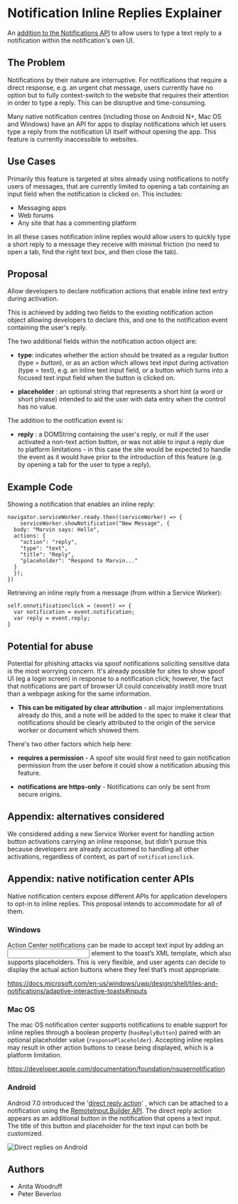 # Notification Inline Replies Explainer

An [addition to the Notifications API](https://github.com/whatwg/notifications/compare/master...anitawoodruff:master) to
allow users to type a text reply to a notification within the notification's own UI.


## The Problem

Notifications by their nature are interruptive. For notifications that require a direct response, e.g. an urgent chat message,
users currently have no option but to fully context-switch to the website that requires their attention in order to type a
reply. This can be disruptive and time-consuming.

Many native notification centres (including those on Android N+, Mac OS and Windows) have an API for apps to display
notifications which let users type a reply from the notification UI itself without opening the app. This feature is currently
inaccessible to websites.


## Use Cases

Primarily this feature is targeted at sites already using notifications to notify users of messages, that are currently
limited to opening a tab containing an input field when the notification is clicked on. This includes:

- Messaging apps
- Web forums
- Any site that has a commenting platform

In all these cases notification inline replies would allow users to quickly type a short reply to a message they receive
with minimal friction (no need to open a tab, find the right text box, and then close the tab). 


## Proposal

Allow developers to declare notification actions that enable inline text entry during activation.

This is achieved by adding two fields to the existing notification action object allowing developers to declare this, and one
to the notification event containing the user's reply.

The two additional fields within the notification action object are:

- **type**: indicates whether the action should be treated as a regular button (type = *button*), or as an action which allows
text input during activation (type = text), e.g. an inline text input field, or a button which turns into a focused text
input field when the button is clicked on.

- **placeholder** : an optional string that represents a short hint (a word or short phrase) intended to aid the user with
data entry when the control has no value.

The addition to the notification event is:

- **reply** : a DOMString containing the user's reply, or null if the user activated a non-text action button, or was not
able to input a reply due to platform limitations - in this case the site would be expected to handle the event as it would
have prior to the introduction of this feature (e.g. by opening a tab for the user to type a reply).


## Example Code

Showing a notification that enables an inline reply:

    navigator.serviceWorker.ready.then((serviceWorker) => {
        serviceWorker.showNotification("New Message", {
      body: "Marvin says: Hello",
      actions: {
        "action": "reply",
        "type": "text",
        "title": "Reply",
        "placeholder": "Respond to Marvin..."
      }
      });
    })

Retrieving an inline reply from a message (from within a Service Worker):

    self.onnotificationclick = (event) => {
      var notification = event.notification;
      var reply = event.reply;
    }


## Potential for abuse

Potential for phishing attacks via spoof notifications soliciting sensitive data is the most worrying concern.
It's already possible for sites to show spoof UI (eg a login screen) in response to a notification click; however,
the fact that notifications are part of browser UI could conceivably instill more trust than a webpage asking
for the same information. 

- **This can be mitigated by clear attribution** - all major implementations already do this, and a note will be
added to the spec to make it clear that notifications should be clearly attributed to the origin of the service worker
or document which showed them.

There's two other factors which help here:

- **requires a permission** - A spoof site would first need to gain notification permission from the user
before it could show a notification abusing this feature.

- **notifications are https-only** - Notifications can only be sent from secure origins.


## Appendix: alternatives considered

We considered adding a new Service Worker event for handling action button activations carrying an inline response, but didn’t
pursue this because developers are already accustomed to handling all other activations, regardless of context, as part of
`notificationclick`.


## Appendix: native notification center APIs

Native notification centers expose different APIs for application developers to opt-in to inline replies. This proposal
intends to accommodate for all of them.

### Windows

Action Center notifications can be made to accept text input by adding an <input> element to the toast’s XML template, which
also supports placeholders. This is very flexible, and user agents can decide to display the actual action buttons where they
feel that’s most appropriate.

https://docs.microsoft.com/en-us/windows/uwp/design/shell/tiles-and-notifications/adaptive-interactive-toasts#inputs 

### Mac OS

The mac OS notification center supports notifications to enable support for inline replies through a boolean property
(`hasReplyButton`) paired with an optional placeholder value (`responsePlaceholder`). Accepting inline replies may result in
other action buttons to cease being displayed, which is a platform limitation.

https://developer.apple.com/documentation/foundation/nsusernotification

### Android

Android 7.0 introduced the '[direct reply action](https://developer.android.com/training/notify-user/build-notification#reply-action)'
, which can be attached to a notification using the
[RemoteInput.Builder API](https://developer.android.com/reference/android/support/v4/app/RemoteInput.Builder). The direct
reply action appears as an additional button in the notification that opens a text input. The title of this button and
placeholder for the text input can both be customized.

![Direct replies on Android](https://developer.android.com/images/ui/notifications/reply-button_2x.png)


## Authors

- Anita Woodruff
- Peter Beverloo
